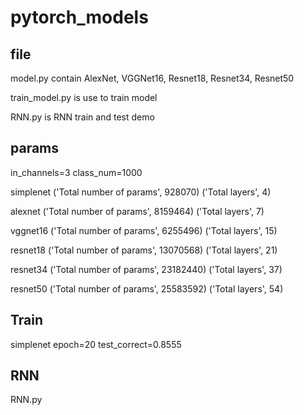 # pytorch_models

## file

model.py contain AlexNet, VGGNet16, Resnet18, Resnet34, Resnet50


train_model.py is use to train model

RNN.py is RNN train and test demo



## params

in_channels=3 class_num=1000

simplenet
('Total number of params', 928070)
('Total layers', 4)

alexnet
('Total number of params', 8159464)
('Total layers', 7)

vggnet16
('Total number of params', 6255496)
('Total layers', 15)

resnet18
('Total number of params', 13070568)
('Total layers', 21)

resnet34
('Total number of params', 23182440)
('Total layers', 37)

resnet50
('Total number of params', 25583592)
('Total layers', 54)

## Train 
simplenet epoch=20 test_correct=0.8555 

## RNN
RNN.py

